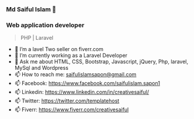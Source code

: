 ### Md Saiful Islam 👋
### Web application developer
> PHP | Laravel 

- 🔭 I’m a lavel Two seller on fiverr.com
- 🌱 I’m currently working as a Laravel Developer
- 💬 Ask me about HTML, CSS, Bootstrap, Javascript, jQuery, Php, laravel, MySql and Wordpress
- 📫 How to reach me: saifulislamsapon@gmail.com
- 📫 Facebook: https://www.facebook.com/saifulislam.sapon1
- 📫 Linkedin: https://www.linkedin.com/in/creativesaiful/
- 📫 Twitter: https://twitter.com/templatehost
- 📫 Fiverr: https://www.fiverr.com/creativesaiful


